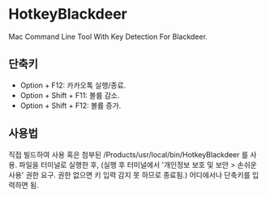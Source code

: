 # HotkeyBlackdeer
Mac Command Line Tool With Key Detection For Blackdeer.

## 단축키
* Option + F12: 카카오톡 실행/종료.
* Option + Shift + F11: 볼륨 감소.
* Option + Shift + F12: 볼륨 증가.

## 사용법
직접 빌드하여 사용 혹은 첨부된 /Products/usr/local/bin/HotkeyBlackdeer 를 사용.
파일을 터미널로 실행한 후,
(실행 후 터미널에서 '개인정보 보호 및 보안 > 손쉬운 사용' 권한 요구. 권한 없으면 키 입력 감지 못 하므로 종료됨.)
어디에서나 단축키를 입력하면 됨.
